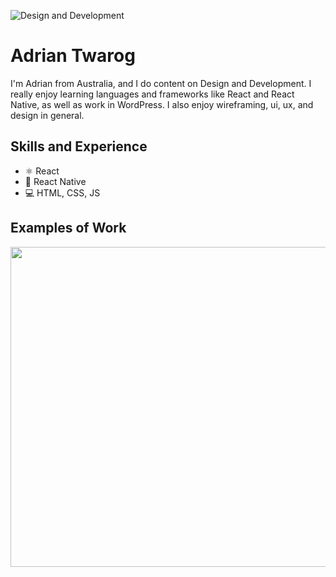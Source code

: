 ![Design and Development](![image](https://github.com/KashirCodes/adriantwarog/assets/135164568/7ab92c94-c1ef-4227-aff4-5d0c6fa3253c)
)

# Adrian Twarog
I'm Adrian from Australia, and I do content on Design and Development. I really enjoy learning languages and frameworks like React and React Native, as well as work in WordPress. I also enjoy wireframing, ui, ux, and design in general. 

## Skills and Experience
* ⚛ React
* 📱 React Native
* 💻 HTML, CSS, JS

## Examples of Work
<img src="https://github.com/adriantwarog/adriantwarog/blob/master/covid19.gif" width="512" >
